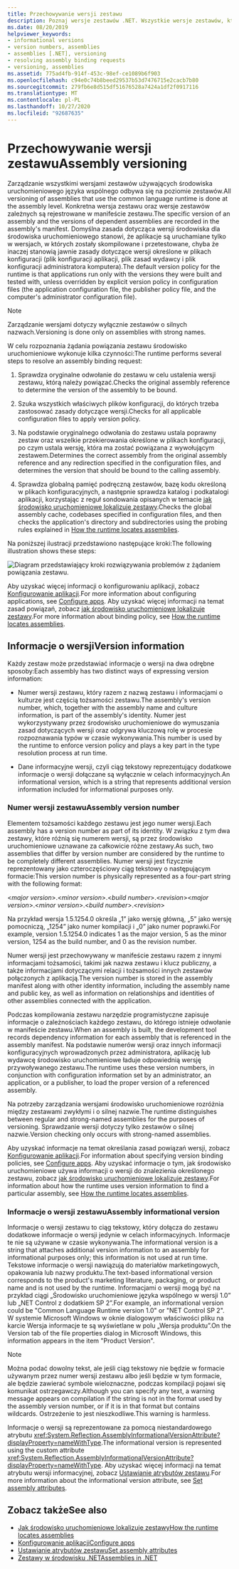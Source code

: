 ```yaml
---
title: Przechowywanie wersji zestawu
description: Poznaj wersje zestawów .NET. Wszystkie wersje zestawów, które używają środowiska CLR, są wykonywane na poziomie zestawu.
ms.date: 08/20/2019
helpviewer_keywords:
- informational versions
- version numbers, assemblies
- assemblies [.NET], versioning
- resolving assembly binding requests
- versioning, assemblies
ms.assetid: 775ad4fb-914f-453c-98ef-ce1089b6f903
ms.openlocfilehash: c94e0c74b8beed29537b53d7476715e2cacb7b80
ms.sourcegitcommit: 279fb6e8d515df51676528a7424a1df2f0917116
ms.translationtype: MT
ms.contentlocale: pl-PL
ms.lasthandoff: 10/27/2020
ms.locfileid: "92687635"
---
```

# <a name="assembly-versioning"></a><span data-ttu-id="5f990-104">Przechowywanie wersji zestawu</span><span class="sxs-lookup"><span data-stu-id="5f990-104">Assembly versioning</span></span>

<span data-ttu-id="5f990-105">Zarządzanie wszystkimi wersjami zestawów używających środowiska uruchomieniowego języka wspólnego odbywa się na poziomie zestawów.</span><span class="sxs-lookup"><span data-stu-id="5f990-105">All versioning of assemblies that use the common language runtime is done at the assembly level.</span></span> <span data-ttu-id="5f990-106">Konkretna wersja zestawu oraz wersje zestawów zależnych są rejestrowane w manifeście zestawu.</span><span class="sxs-lookup"><span data-stu-id="5f990-106">The specific version of an assembly and the versions of dependent assemblies are recorded in the assembly's manifest.</span></span> <span data-ttu-id="5f990-107">Domyślna zasada dotycząca wersji środowiska dla środowiska uruchomieniowego stanowi, że aplikacje są uruchamiane tylko w wersjach, w których zostały skompilowane i przetestowane, chyba że inaczej stanowią jawnie zasady dotyczące wersji określone w plikach konfiguracji (plik konfiguracji aplikacji, plik zasad wydawcy i plik konfiguracji administratora komputera).</span><span class="sxs-lookup"><span data-stu-id="5f990-107">The default version policy for the runtime is that applications run only with the versions they were built and tested with, unless overridden by explicit version policy in configuration files (the application configuration file, the publisher policy file, and the computer's administrator configuration file).</span></span>  
  
> [!NOTE]
> <span data-ttu-id="5f990-108">Zarządzanie wersjami dotyczy wyłącznie zestawów o silnych nazwach.</span><span class="sxs-lookup"><span data-stu-id="5f990-108">Versioning is done only on assemblies with strong names.</span></span>  
  
<span data-ttu-id="5f990-109">W celu rozpoznania żądania powiązania zestawu środowisko uruchomieniowe wykonuje kilka czynności:</span><span class="sxs-lookup"><span data-stu-id="5f990-109">The runtime performs several steps to resolve an assembly binding request:</span></span>  
  
1. <span data-ttu-id="5f990-110">Sprawdza oryginalne odwołanie do zestawu w celu ustalenia wersji zestawu, którą należy powiązać.</span><span class="sxs-lookup"><span data-stu-id="5f990-110">Checks the original assembly reference to determine the version of the assembly to be bound.</span></span>  
  
2. <span data-ttu-id="5f990-111">Szuka wszystkich właściwych plików konfiguracji, do których trzeba zastosować zasady dotyczące wersji.</span><span class="sxs-lookup"><span data-stu-id="5f990-111">Checks for all applicable configuration files to apply version policy.</span></span>  
  
3. <span data-ttu-id="5f990-112">Na podstawie oryginalnego odwołania do zestawu ustala poprawny zestaw oraz wszelkie przekierowania określone w plikach konfiguracji, po czym ustala wersję, która ma zostać powiązana z wywołującym zestawem.</span><span class="sxs-lookup"><span data-stu-id="5f990-112">Determines the correct assembly from the original assembly reference and any redirection specified in the configuration files, and determines the version that should be bound to the calling assembly.</span></span>  
  
4. <span data-ttu-id="5f990-113">Sprawdza globalną pamięć podręczną zestawów, bazę kodu określoną w plikach konfiguracyjnych, a następnie sprawdza katalog i podkatalogi aplikacji, korzystając z reguł sondowania opisanych w temacie [jak środowisko uruchomieniowe lokalizuje zestawy](../../framework/deployment/how-the-runtime-locates-assemblies.md).</span><span class="sxs-lookup"><span data-stu-id="5f990-113">Checks the global assembly cache, codebases specified in configuration files, and then checks the application's directory and subdirectories using the probing rules explained in [How the runtime locates assemblies](../../framework/deployment/how-the-runtime-locates-assemblies.md).</span></span>  
  
<span data-ttu-id="5f990-114">Na poniższej ilustracji przedstawiono następujące kroki:</span><span class="sxs-lookup"><span data-stu-id="5f990-114">The following illustration shows these steps:</span></span>  
  
![Diagram przedstawiający kroki rozwiązywania problemów z żądaniem powiązania zestawu.](./media/versioning/resolve-assembly-binding-request.gif)
  
<span data-ttu-id="5f990-116">Aby uzyskać więcej informacji o konfigurowaniu aplikacji, zobacz [Konfigurowanie aplikacji](../../framework/configure-apps/index.md).</span><span class="sxs-lookup"><span data-stu-id="5f990-116">For more information about configuring applications, see [Configure apps](../../framework/configure-apps/index.md).</span></span> <span data-ttu-id="5f990-117">Aby uzyskać więcej informacji na temat zasad powiązań, zobacz [jak środowisko uruchomieniowe lokalizuje zestawy](../../framework/deployment/how-the-runtime-locates-assemblies.md).</span><span class="sxs-lookup"><span data-stu-id="5f990-117">For more information about binding policy, see [How the runtime locates assemblies](../../framework/deployment/how-the-runtime-locates-assemblies.md).</span></span>  
  
## <a name="version-information"></a><span data-ttu-id="5f990-118">Informacje o wersji</span><span class="sxs-lookup"><span data-stu-id="5f990-118">Version information</span></span>  

<span data-ttu-id="5f990-119">Każdy zestaw może przedstawiać informacje o wersji na dwa odrębne sposoby:</span><span class="sxs-lookup"><span data-stu-id="5f990-119">Each assembly has two distinct ways of expressing version information:</span></span>  
  
- <span data-ttu-id="5f990-120">Numer wersji zestawu, który razem z nazwą zestawu i informacjami o kulturze jest częścią tożsamości zestawu.</span><span class="sxs-lookup"><span data-stu-id="5f990-120">The assembly's version number, which, together with the assembly name and culture information, is part of the assembly's identity.</span></span> <span data-ttu-id="5f990-121">Numer jest wykorzystywany przez środowisko uruchomieniowe do wymuszania zasad dotyczących wersji oraz odgrywa kluczową rolę w procesie rozpoznawania typów w czasie wykonywania.</span><span class="sxs-lookup"><span data-stu-id="5f990-121">This number is used by the runtime to enforce version policy and plays a key part in the type resolution process at run time.</span></span>  
  
- <span data-ttu-id="5f990-122">Dane informacyjne wersji, czyli ciąg tekstowy reprezentujący dodatkowe informacje o wersji dołączane są wyłącznie w celach informacyjnych.</span><span class="sxs-lookup"><span data-stu-id="5f990-122">An informational version, which is a string that represents additional version information included for informational purposes only.</span></span>  
  
### <a name="assembly-version-number"></a><span data-ttu-id="5f990-123">Numer wersji zestawu</span><span class="sxs-lookup"><span data-stu-id="5f990-123">Assembly version number</span></span>  

<span data-ttu-id="5f990-124">Elementem tożsamości każdego zestawu jest jego numer wersji.</span><span class="sxs-lookup"><span data-stu-id="5f990-124">Each assembly has a version number as part of its identity.</span></span> <span data-ttu-id="5f990-125">W związku z tym dwa zestawy, które różnią się numerem wersji, są przez środowisko uruchomieniowe uznawane za całkowicie różne zestawy.</span><span class="sxs-lookup"><span data-stu-id="5f990-125">As such, two assemblies that differ by version number are considered by the runtime to be completely different assemblies.</span></span> <span data-ttu-id="5f990-126">Numer wersji jest fizycznie reprezentowany jako czteroczęściowy ciąg tekstowy o następującym formacie:</span><span class="sxs-lookup"><span data-stu-id="5f990-126">This version number is physically represented as a four-part string with the following format:</span></span>  
  
<span data-ttu-id="5f990-127">\<*major version*>.\<*minor version*>.\<*build number*>.\<*revision*></span><span class="sxs-lookup"><span data-stu-id="5f990-127">\<*major version*>.\<*minor version*>.\<*build number*>.\<*revision*></span></span>  
  
<span data-ttu-id="5f990-128">Na przykład wersja 1.5.1254.0 określa „1” jako wersję główną, „5” jako wersję pomocniczą, „1254” jako numer kompilacji i „0” jako numer poprawki.</span><span class="sxs-lookup"><span data-stu-id="5f990-128">For example, version 1.5.1254.0 indicates 1 as the major version, 5 as the minor version, 1254 as the build number, and 0 as the revision number.</span></span>  
  
<span data-ttu-id="5f990-129">Numer wersji jest przechowywany w manifeście zestawu razem z innymi informacjami tożsamości, takimi jak nazwa zestawu i klucz publiczny, a także informacjami dotyczącymi relacji i tożsamości innych zestawów połączonych z aplikacją.</span><span class="sxs-lookup"><span data-stu-id="5f990-129">The version number is stored in the assembly manifest along with other identity information, including the assembly name and public key, as well as information on relationships and identities of other assemblies connected with the application.</span></span>  
  
<span data-ttu-id="5f990-130">Podczas kompilowania zestawu narzędzie programistyczne zapisuje informacje o zależnościach każdego zestawu, do którego istnieje odwołanie w manifeście zestawu.</span><span class="sxs-lookup"><span data-stu-id="5f990-130">When an assembly is built, the development tool records dependency information for each assembly that is referenced in the assembly manifest.</span></span> <span data-ttu-id="5f990-131">Na podstawie numerów wersji oraz innych informacji konfiguracyjnych wprowadzonych przez administratora, aplikację lub wydawcę środowisko uruchomieniowe ładuje odpowiednią wersję przywoływanego zestawu.</span><span class="sxs-lookup"><span data-stu-id="5f990-131">The runtime uses these version numbers, in conjunction with configuration information set by an administrator, an application, or a publisher, to load the proper version of a referenced assembly.</span></span>  
  
<span data-ttu-id="5f990-132">Na potrzeby zarządzania wersjami środowisko uruchomieniowe rozróżnia między zestawami zwykłymi i o silnej nazwie.</span><span class="sxs-lookup"><span data-stu-id="5f990-132">The runtime distinguishes between regular and strong-named assemblies for the purposes of versioning.</span></span> <span data-ttu-id="5f990-133">Sprawdzanie wersji dotyczy tylko zestawów o silnej nazwie.</span><span class="sxs-lookup"><span data-stu-id="5f990-133">Version checking only occurs with strong-named assemblies.</span></span>  
  
<span data-ttu-id="5f990-134">Aby uzyskać informacje na temat określania zasad powiązań wersji, zobacz [Konfigurowanie aplikacji](../../framework/configure-apps/index.md).</span><span class="sxs-lookup"><span data-stu-id="5f990-134">For information about specifying version binding policies, see [Configure apps](../../framework/configure-apps/index.md).</span></span> <span data-ttu-id="5f990-135">Aby uzyskać informacje o tym, jak środowisko uruchomieniowe używa informacji o wersji do znalezienia określonego zestawu, zobacz [jak środowisko uruchomieniowe lokalizuje zestawy](../../framework/deployment/how-the-runtime-locates-assemblies.md).</span><span class="sxs-lookup"><span data-stu-id="5f990-135">For information about how the runtime uses version information to find a particular assembly, see [How the runtime locates assemblies](../../framework/deployment/how-the-runtime-locates-assemblies.md).</span></span>  
  
### <a name="assembly-informational-version"></a><span data-ttu-id="5f990-136">Informacje o wersji zestawu</span><span class="sxs-lookup"><span data-stu-id="5f990-136">Assembly informational version</span></span>  

<span data-ttu-id="5f990-137">Informacje o wersji zestawu to ciąg tekstowy, który dołącza do zestawu dodatkowe informacje o wersji jedynie w celach informacyjnych. Informacje te nie są używane w czasie wykonywania.</span><span class="sxs-lookup"><span data-stu-id="5f990-137">The informational version is a string that attaches additional version information to an assembly for informational purposes only; this information is not used at run time.</span></span> <span data-ttu-id="5f990-138">Tekstowe informacje o wersji nawiązują do materiałów marketingowych, opakowania lub nazwy produktu.</span><span class="sxs-lookup"><span data-stu-id="5f990-138">The text-based informational version corresponds to the product's marketing literature, packaging, or product name and is not used by the runtime.</span></span> <span data-ttu-id="5f990-139">Informacjami o wersji mogą być na przykład ciągi „Środowisko uruchomieniowe języka wspólnego w wersji 1.0” lub „NET Control z dodatkiem SP 2”.</span><span class="sxs-lookup"><span data-stu-id="5f990-139">For example, an informational version could be "Common Language Runtime version 1.0" or "NET Control SP 2".</span></span> <span data-ttu-id="5f990-140">W systemie Microsoft Windows w oknie dialogowym właściwości pliku na karcie Wersja informacje te są wyświetlane w polu „Wersja produktu”.</span><span class="sxs-lookup"><span data-stu-id="5f990-140">On the Version tab of the file properties dialog in Microsoft Windows, this information appears in the item "Product Version".</span></span>  
  
> [!NOTE]
> <span data-ttu-id="5f990-141">Można podać dowolny tekst, ale jeśli ciąg tekstowy nie będzie w formacie używanym przez numer wersji zestawu albo jeśli będzie w tym formacie, ale będzie zawierać symbole wieloznaczne, podczas kompilacji pojawi się komunikat ostrzegawczy.</span><span class="sxs-lookup"><span data-stu-id="5f990-141">Although you can specify any text, a warning message appears on compilation if the string is not in the format used by the assembly version number, or if it is in that format but contains wildcards.</span></span> <span data-ttu-id="5f990-142">Ostrzeżenie to jest nieszkodliwe.</span><span class="sxs-lookup"><span data-stu-id="5f990-142">This warning is harmless.</span></span>  
  
<span data-ttu-id="5f990-143">Informacje o wersji są reprezentowane za pomocą niestandardowego atrybutu <xref:System.Reflection.AssemblyInformationalVersionAttribute?displayProperty=nameWithType>.</span><span class="sxs-lookup"><span data-stu-id="5f990-143">The informational version is represented using the custom attribute <xref:System.Reflection.AssemblyInformationalVersionAttribute?displayProperty=nameWithType>.</span></span> <span data-ttu-id="5f990-144">Aby uzyskać więcej informacji na temat atrybutu wersji informacyjnej, zobacz [Ustawianie atrybutów zestawu](set-attributes.md).</span><span class="sxs-lookup"><span data-stu-id="5f990-144">For more information about the informational version attribute, see [Set assembly attributes](set-attributes.md).</span></span>  
  
## <a name="see-also"></a><span data-ttu-id="5f990-145">Zobacz także</span><span class="sxs-lookup"><span data-stu-id="5f990-145">See also</span></span>

- [<span data-ttu-id="5f990-146">Jak środowisko uruchomieniowe lokalizuje zestawy</span><span class="sxs-lookup"><span data-stu-id="5f990-146">How the runtime locates assemblies</span></span>](../../framework/deployment/how-the-runtime-locates-assemblies.md)
- [<span data-ttu-id="5f990-147">Konfigurowanie aplikacji</span><span class="sxs-lookup"><span data-stu-id="5f990-147">Configure apps</span></span>](../../framework/configure-apps/index.md)
- [<span data-ttu-id="5f990-148">Ustawianie atrybutów zestawu</span><span class="sxs-lookup"><span data-stu-id="5f990-148">Set assembly attributes</span></span>](set-attributes.md)
- [<span data-ttu-id="5f990-149">Zestawy w środowisku .NET</span><span class="sxs-lookup"><span data-stu-id="5f990-149">Assemblies in .NET</span></span>](index.md)
